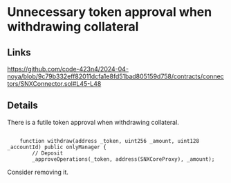 # Unnecessary token approval when withdrawing collateral 

## Links

https://github.com/code-423n4/2024-04-noya/blob/9c79b332eff82011dcfa1e8fd51bad805159d758/contracts/connectors/SNXConnector.sol#L45-L48

## Details

There is a futile token approval when withdrawing collateral. 

```solidity

    function withdraw(address _token, uint256 _amount, uint128 _accountId) public onlyManager {
        // Deposit
        _approveOperations(_token, address(SNXCoreProxy), _amount);
```

Consider removing it.


# 